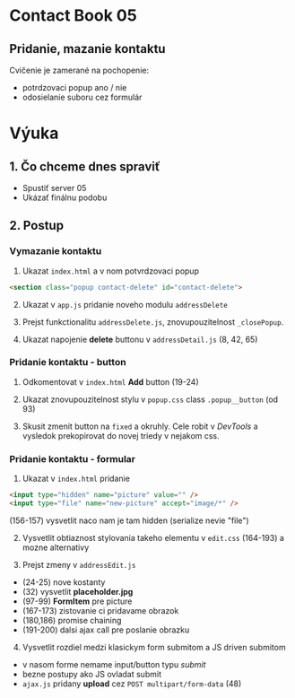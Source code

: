 # Contact Book 05
## Pridanie, mazanie kontaktu

Cvičenie je zamerané na pochopenie:
- potrdzovaci popup ano / nie
- odosielanie suboru cez formulár



# Výuka

## 1. Čo chceme dnes spraviť
* Spustiť server 05
* Ukázať finálnu podobu

## 2. Postup

### Vymazanie kontaktu
1. Ukazat `index.html` a v nom potvrdzovaci popup
```html
<section class="popup contact-delete" id="contact-delete">
```

2. Ukazat v `app.js` pridanie noveho modulu `addressDelete`

3. Prejst funkctionalitu `addressDelete.js`, znovupouzitelnost `_closePopup`.

4. Ukazat napojenie **delete** buttonu v `addressDetail.js` (8, 42, 65)

### Pridanie kontaktu - button
1. Odkomentovat v `index.html` **Add** button (19-24)

2. Ukazat znovupouzitelnost stylu v `popup.css` class `.popup__button` (od 93)

3. Skusit zmenit button na `fixed` a okruhly. Cele robit v *DevTools* a vysledok prekopirovat do novej triedy v nejakom css.

### Pridanie kontaktu - formular

1. Ukazat v `index.html` pridanie
```html
<input type="hidden" name="picture" value="" />
<input type="file" name="new-picture" accept="image/*" />
```
(156-157) vysvetlit naco nam je tam hidden (serialize nevie "file")

2. Vysvetlit obtiaznost stylovania takeho elementu v `edit.css` (164-193)
a mozne alternativy

3. Prejst zmeny v `addressEdit.js`
 * (24-25) nove kostanty
 * (32) vysvetlit **placeholder.jpg**
 * (97-99) **FormItem** pre picture
 * (167-173) zistovanie ci pridavame obrazok
 * (180,186) promise chaining
 * (191-200) dalsi ajax call pre poslanie obrazku

4. Vysvetlit rozdiel medzi klasickym form submitom a JS driven submitom
 * v nasom forme nemame input/button typu *submit*
 * bezne postupy ako JS ovladat submit
 * `ajax.js` pridany **upload** cez `POST multipart/form-data` (48)
